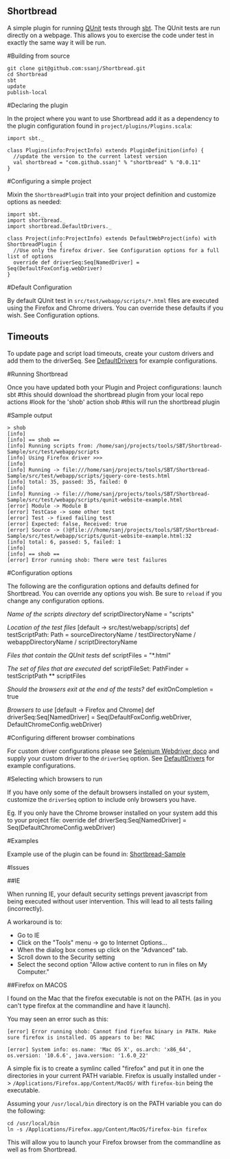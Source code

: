 Shortbread
----------

A simple plugin for running [QUnit](http://docs.jquery.com/Qunit) tests through [sbt](http://code.google.com/p/simple-build-tool/). The QUnit tests are run directly on a webpage. This allows you to exercise the code under test in exactly the same way it will be run.

#Building from source

    git clone git@github.com:ssanj/Shortbread.git
    cd Shortbread
    sbt
    update
    publish-local


#Declaring the plugin

In the project where you want to use Shortbread add it as a dependency to the plugin configuration found in 
`project/plugins/Plugins.scala`:

    import sbt._

    class Plugins(info:ProjectInfo) extends PluginDefinition(info) {
      //update the version to the current latest version
      val shortbread = "com.github.ssanj" % "shortbread" % "0.0.11"
    }


#Configuring a simple project

Mixin the `ShortbreadPlugin` trait into your project definition and customize options as needed:

    import sbt._
    import shortbread._
    import shortbread.DefaultDrivers._

    class Project(info:ProjectInfo) extends DefaultWebProject(info) with ShortbreadPlugin {
      //Use only the firefox driver. See Configuration options for a full list of options
      override def driverSeq:Seq[NamedDriver] = Seq(DefaultFoxConfig.webDriver)  
    }
  
#Default Configuration

 By default QUnit test in `src/test/webapp/scripts/*.html` files are executed using the Firefox and Chrome drivers.
 You can override these defaults if you wish. See Configuration options.  

## Timeouts

To update page and script load timeouts, create your custom drivers and add them to the driverSeq.  See [DefaultDrivers](Shortbread/blob/master/src/main/scala/DefaultDrivers.scala) for example configurations.
  
#Running Shortbread

Once you have updated both your Plugin and Project configurations:
    launch sbt #this should download the shortbread plugin from your local repo
    actions  #look for the 'shob' action
    shob #this will run the shortbread plugin

#Sample output

    > shob
    [info] 
    [info] == shob ==
    [info] Running scripts from: /home/sanj/projects/tools/SBT/Shortbread-Sample/src/test/webapp/scripts
    [info] Using Firefox driver >>>
    [info] 
    [info] Running -> file:///home/sanj/projects/tools/SBT/Shortbread-Sample/src/test/webapp/scripts/jquery-core-tests.html
    [info] total: 35, passed: 35, failed: 0
    [info] 
    [info] Running -> file:///home/sanj/projects/tools/SBT/Shortbread-Sample/src/test/webapp/scripts/qunit-website-example.html
    [error] Module -> Module B
    [error] TestCase -> some other test
    [error] Test -> fixed failing test
    [error] Expected: false, Received: true
    [error] Source -> ()@file:///home/sanj/projects/tools/SBT/Shortbread-Sample/src/test/webapp/scripts/qunit-website-example.html:32
    [info] total: 6, passed: 5, failed: 1
    [info] 
    [info] == shob ==
    [error] Error running shob: There were test failures

#Configuration options

  The following are the configuration options and defaults defined for Shortbread. You can override any options you wish. Be sure to `reload` if you change any configuration options.

*Name of the scripts directory*
    def scriptDirectoryName = "scripts"

*Location of the test files* [default -> src/test/webapp/scripts]
    def testScriptPath: Path = sourceDirectoryName / testDirectoryName / webappDirectoryName / scriptDirectoryName

*Files that contain the QUnit tests*
    def scriptFiles = "*.html"

*The set of files that are executed* 
    def scriptFileSet: PathFinder = testScriptPath ** scriptFiles

*Should the browsers exit at the end of the tests?*
    def exitOnCompletion = true

*Browsers to use* [default -> Firefox and Chrome]
    def driverSeq:Seq[NamedDriver] = Seq(DefaultFoxConfig.webDriver, DefaultChromeConfig.webDriver)
    
#Configuring different browser combinations

 For custom driver configurations please see [Selenium Webdriver doco](http://seleniumhq.org/docs/09_webdriver.html#webdriver-implementations) and supply your custom driver to  the `driverSeq` option.
 See [DefaultDrivers](Shortbread/blob/master/src/main/scala/DefaultDrivers.scala) for example configurations.
 
#Selecting which browsers to run 
 
 If you have only some of the default browsers installed on your system, customize the `driverSeq` option to include
 only browsers you have.
 
 Eg. If you only have the Chrome browser installed on your system add this to your project file:
    override def driverSeq:Seq[NamedDriver] = Seq(DefaultChromeConfig.webDriver)
    
#Examples

Example use of the plugin can be found in: [Shortbread-Sample](http://github.com/ssanj/Shortbread-Sample)

#Issues

##IE

When running IE, your default security settings prevent javascript from being executed without user intervention. This
will lead to all tests failing (incorrectly).

A workaround is to:

 * Go to IE
 * Click on the "Tools" menu -> go to Internet Options... 
 * When the dialog box comes up click on the "Advanced" tab. 
 * Scroll down to the Security setting 
 * Select the second option "Allow active content to run in files on My Computer." 

##Firefox on MACOS

I found on the Mac that the firefox executable is not on the PATH. (as in you can't type firefox at the commandline and have it launch).

You may seen an error such as this:

    [error] Error running shob: Cannot find firefox binary in PATH. Make sure firefox is installed. OS appears to be: MAC
    
    [error] System info: os.name: 'Mac OS X', os.arch: 'x86_64', os.version: '10.6.6', java.version: '1.6.0_22'

A simple fix is to create a symlinc called "firefox" and put it in one the directories in your current PATH variable.
Firefox is usually installed under -> `/Applications/Firefox.app/Content/MacOS/` with `firefox-bin` being the executable.

Assuming your `/usr/local/bin` directory is on the PATH variable you can do the following:

    cd /usr/local/bin
    ln -s /Applications/Firefox.app/Content/MacOS/firefox-bin firefox
    
This will allow you to launch your Firefox browser from the commandline as well as from Shortbread.    
